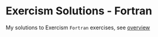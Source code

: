 # Exercism Solutions - Fortran

My solutions to Exercism `Fortran` exercises, see [overview](https://exercism.org/tracks/fortran)
